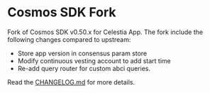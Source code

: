 # Cosmos SDK Fork

Fork of Cosmos SDK v0.50.x for Celestia App.
The fork include the following changes compared to upstream:

* Store app version in consensus param store
* Modify continuous vesting account to add start time 
* Re-add query router for custom abci queries.

Read the [CHANGELOG.md](CHANGELOG.md) for more details.
